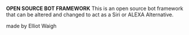 **OPEN SOURCE BOT FRAMEWORK**
This is an open source bot framework that can be altered and changed to act as a Siri or ALEXA Alternative.


made by Elliot Waigh
